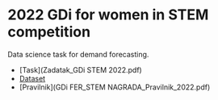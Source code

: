 # 2022 GDi for women in STEM competition
Data science task for demand forecasting.
- [Task](Zadatak_GDi STEM 2022.pdf)
- [Dataset](task_data.csv)
- [Pravilnik](GDi FER_STEM NAGRADA_Pravilnik_2022.pdf)
